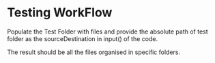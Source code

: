 # Testing WorkFlow

Populate the Test Folder with files and provide the absolute path of test folder as the sourceDestination in input() of the code.

The result should be all the files organised in specific folders.